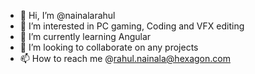 - 👋 Hi, I’m @nainalarahul
- 👀 I’m interested in PC gaming, Coding and VFX editing
- 🌱 I’m currently learning Angular
- 💞️ I’m looking to collaborate on any projects
- 📫 How to reach me @rahul.nainala@hexagon.com

<!---
nainalarahul/nainalarahul is a ✨ special ✨ repository because its `README.md` (this file) appears on your GitHub profile.
You can click the Preview link to take a look at your changes.
--->
